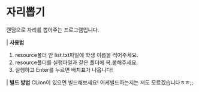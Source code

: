 # 자리뽑기
랜덤으로 자리를 뽑아주는 프로그램입니다.

| **사용법**
  1. resource폴더 안 list.txt파일에 학생 이름을 적어주세요.
  2. resource폴더를 실행파일과 같은 폴더에 복.붙해주세요.
  3. 실행하고 Enter를 누르면 배치표가 나옵니다!

| **빌드 방법**
  CLion이 있으면 빌드해보세요!
  어케빌드하는지는 저도 모르겠습니다ㅎㅎ;;
